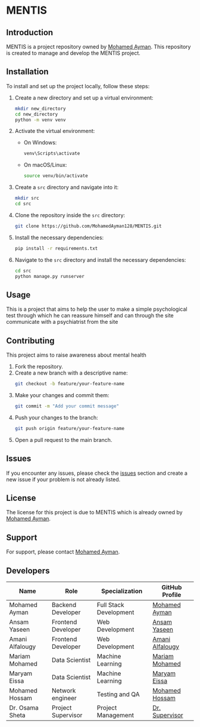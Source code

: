 # MENTIS

## Introduction
MENTIS is a project repository owned by [Mohamed Ayman](https://github.com/MohamedAyman128). This repository is created to manage and develop the MENTIS project.

## Installation
To install and set up the project locally, follow these steps:

1. Create a new directory and set up a virtual environment:
    ```bash
    mkdir new_directory
    cd new_directory
    python -m venv venv
    ```

2. Activate the virtual environment:
    - On Windows:
        ```bash
        venv\Scripts\activate
        ```
    - On macOS/Linux:
        ```bash
        source venv/bin/activate
        ```

3. Create a `src` directory and navigate into it:
    ```bash
    mkdir src
    cd src
    ```

4. Clone the repository inside the `src` directory:
    ```bash
    git clone https://github.com/MohamedAyman128/MENTIS.git
    ```
    
5. Install the necessary dependencies:
    ```bash
    pip install -r requirements.txt
    ```
    
6. Navigate to the `src` directory and install the necessary dependencies:
    ```bash
    cd src
    python manage.py runserver
    ```

## Usage
This is a project that aims to help the user to make a simple psychological test through which he can reassure himself and can through the site communicate with a psychiatrist from the site

## Contributing
This project aims to raise awareness about mental health

1. Fork the repository.
2. Create a new branch with a descriptive name:
    ```bash
    git checkout -b feature/your-feature-name
    ```
3. Make your changes and commit them:
    ```bash
    git commit -m "Add your commit message"
    ```
4. Push your changes to the branch:
    ```bash
    git push origin feature/your-feature-name
    ```
5. Open a pull request to the main branch.

## Issues
If you encounter any issues, please check the [issues](https://github.com/MohamedAyman128/MENTIS/issues) section and create a new issue if your problem is not already listed.

## License
The license for this project is due to MENTIS which is already owned by [Mohamed Ayman](https://github.com/MohamedAyman128).

## Support
For support, please contact [Mohamed Ayman](https://github.com/MohamedAyman128).

## Developers
| Name             | Role                | Specialization         | GitHub Profile                                      |
|------------------|---------------------|------------------------|-----------------------------------------------------|
| Mohamed Ayman    | Backend Developer   | Full Stack Development | [Mohamed Ayman](https://github.com/MohamedAyman128) |
| Ansam Yaseen     | Frontend Developer  | Web Development        | [Ansam Yaseen](https://github.com/ansamyaseen)      |
| Amani Alfalougy  | Frontend Developer  | Web Development        | [Amani Alfalougy](https://github.com/developer3)    |
| Mariam Mohamed   | Data Scientist      | Machine Learning       | [Mariam Mohamed](https://github.com/mariammohamd)   |
| Maryam Eissa     | Data Scientist      | Machine Learning       | [Maryam Eissa](https://github.com/developer5)       |
| Mohamed Hossam   | Network engineer    | Testing and QA         | [Mohamed Hossam](https://github.com/MoHossam1)      |
| Dr. Osama Sheta  | Project Supervisor  | Project Management     | [Dr. Supervisor](https://github.com/drsupervisor)   |

